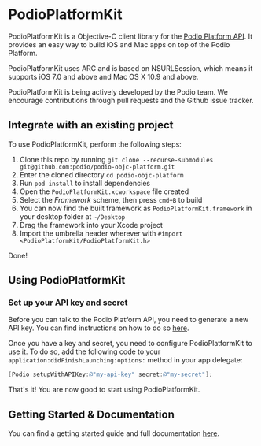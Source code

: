 # PodioPlatformKit 

PodioPlatformKit is a Objective-C client library for the [Podio Platform API](https://developers.podio.com/). It provides an easy way to build iOS and Mac apps on top of the Podio Platform.

PodioPlatformKit uses ARC and is based on NSURLSession, which means it supports iOS 7.0 and above and Mac OS X 10.9 and above.

PodioPlatformKit is being actively developed by the Podio team. We encourage contributions through pull requests and the Github issue tracker.

## Integrate with an existing project

To use PodioPlatformKit, perform the following steps:

1. Clone this repo by running `git clone --recurse-submodules git@github.com:podio/podio-objc-platform.git`
2. Enter the cloned directory `cd podio-objc-platform`
3. Run `pod install` to install dependencies
4. Open the `PodioPlatformKit.xcworkspace` file created
5. Select the *Framework* scheme, then press `cmd+B` to build
6. You can now find the built framework as `PodioPlatformKit.framework` in your desktop folder at `~/Desktop`
7. Drag the framework into your Xcode project
8. Import the umbrella header wherever with `#import <PodioPlatformKit/PodioPlatformKit.h>`

Done!

## Using PodioPlatformKit

### Set up your API key and secret

Before you can talk to the Podio Platform API, you need to generate a new API key. You can find instructions on how to do so [here](https://developers.podio.com/api-key).

Once you have a key and secret, you need to configure PodioPlatformKit to use it. To do so, add the following code to your `application:didFinishLaunching:options:` method in your app delegate:

```objective-c
[Podio setupWithAPIKey:@"my-api-key" secret:@"my-secret"];
```
	
That's it! You are now good to start using PodioPlatformKit.

## Getting Started & Documentation

You can find a getting started guide and full documentation [here](Documentation).
